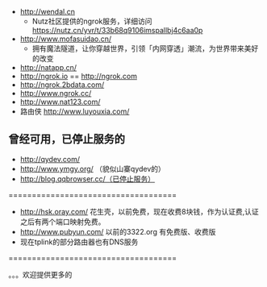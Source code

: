 - http://wendal.cn  
     - Nutz社区提供的ngrok服务，详细访问 https://nutz.cn/yvr/t/33b68q9106imspallbj4c6aa0p
- http://www.mofasuidao.cn/ 
     - 拥有魔法隧道，让你穿越世界，引领「内网穿透」潮流，为世界带来美好的改变
- http://natapp.cn/ 
- http://ngrok.io == http://ngrok.com
- http://ngrok.2bdata.com/
- http://www.ngrok.cc/
- http://www.nat123.com/
- 路由侠 http://www.luyouxia.com/

## 曾经可用，已停止服务的
- http://qydev.com/
- http://www.ymgy.org/ （貌似山寨qydev的）
- http://blog.qqbrowser.cc/（已停止服务）

====================================
- http://hsk.oray.com/ 花生壳，以前免费，现在收费8块钱，作为认证费,认证之后有两个端口映射免费。
- http://www.pubyun.com/ 以前的3322.org 有免费版、收费版
- 现在tplink的部分路由器也有DNS服务

====================================

。。。欢迎提供更多的